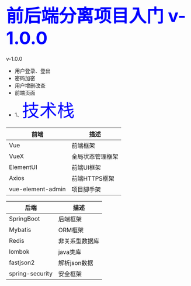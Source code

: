 # <font color=Blue size=10>前后端分离项目入门 v-1.0.0</font>
v-1.0.0
  * 用户登录、登出
  * 密码加密
  * 用户增删改查
  * 前端页面
* 1、<font color=Blue size=10>技术栈</font>

| 前端                | 描述        |
|-------------------|-----------|
| Vue               | 前端框架      |
| VueX              | 全局状态管理框架  |
| ElementUI         | 前端UI框架    |
| Axios             | 前端HTTPS框架 |
| vue-element-admin | 项目脚手架     |


| 后端              | 描述       |
|-----------------|----------|
| SpringBoot      | 后端框架     |
| Mybatis         | ORM框架    |
| Redis           | 非关系型数据库  |
| lombok          | java类库   |
| fastjson2       | 解析json数据 |
| spring-security | 安全框架     |
